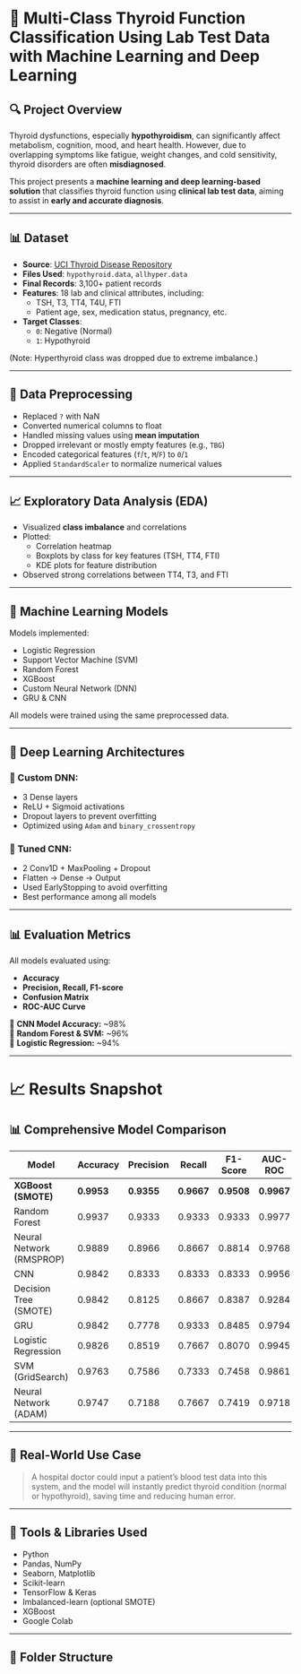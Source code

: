 # 🧠 Multi-Class Thyroid Function Classification Using Lab Test Data with Machine Learning and Deep Learning

## 🔍 Project Overview

Thyroid dysfunctions, especially **hypothyroidism**, can significantly affect metabolism, cognition, mood, and heart health. However, due to overlapping symptoms like fatigue, weight changes, and cold sensitivity, thyroid disorders are often **misdiagnosed**.

This project presents a **machine learning and deep learning-based solution** that classifies thyroid function using **clinical lab test data**, aiming to assist in **early and accurate diagnosis**.

---

## 📊 Dataset

- **Source**: [UCI Thyroid Disease Repository](https://archive.ics.uci.edu/ml/datasets/thyroid+disease)
- **Files Used**: `hypothyroid.data`, `allhyper.data`
- **Final Records**: 3,100+ patient records
- **Features**: 18 lab and clinical attributes, including:
  - TSH, T3, TT4, T4U, FTI
  - Patient age, sex, medication status, pregnancy, etc.
- **Target Classes**:
  - `0`: Negative (Normal)
  - `1`: Hypothyroid

(Note: Hyperthyroid class was dropped due to extreme imbalance.)

---

## 🧼 Data Preprocessing

- Replaced `?` with NaN
- Converted numerical columns to float
- Handled missing values using **mean imputation**
- Dropped irrelevant or mostly empty features (e.g., `TBG`)
- Encoded categorical features (`f`/`t`, `M`/`F`) to `0`/`1`
- Applied `StandardScaler` to normalize numerical values

---

## 📈 Exploratory Data Analysis (EDA)

- Visualized **class imbalance** and correlations
- Plotted:
  - Correlation heatmap
  - Boxplots by class for key features (TSH, TT4, FTI)
  - KDE plots for feature distribution
- Observed strong correlations between TT4, T3, and FTI

---

## 🤖 Machine Learning Models

Models implemented:
- Logistic Regression
- Support Vector Machine (SVM)
- Random Forest
- XGBoost
- Custom Neural Network (DNN)
- GRU & CNN

All models were trained using the same preprocessed data.

---

## 🧠 Deep Learning Architectures

### 🔹 Custom DNN:
- 3 Dense layers
- ReLU + Sigmoid activations
- Dropout layers to prevent overfitting
- Optimized using `Adam` and `binary_crossentropy`

### 🔹 Tuned CNN:
- 2 Conv1D + MaxPooling + Dropout
- Flatten → Dense → Output
- Used EarlyStopping to avoid overfitting
- Best performance among all models

---

## 📊 Evaluation Metrics

All models evaluated using:
- **Accuracy**
- **Precision, Recall, F1-score**
- **Confusion Matrix**
- **ROC-AUC Curve**

📌 **CNN Model Accuracy:** ~98%  
📌 **Random Forest & SVM:** ~96%  
📌 **Logistic Regression:** ~94%

---

# 📈 Results Snapshot

## 📊 Comprehensive Model Comparison

| Model                    | Accuracy | Precision | Recall | F1-Score | AUC-ROC |
|---------------------------|----------|-----------|--------|----------|---------|
| **XGBoost (SMOTE)**       | **0.9953** | **0.9355** | **0.9667** | **0.9508** | **0.9967** |
| Random Forest             | 0.9937   | 0.9333    | 0.9333 | 0.9333   | 0.9977  |
| Neural Network (RMSPROP)  | 0.9889   | 0.8966    | 0.8667 | 0.8814   | 0.9768  |
| CNN                       | 0.9842   | 0.8333    | 0.8333 | 0.8333   | 0.9956  |
| Decision Tree (SMOTE)     | 0.9842   | 0.8125    | 0.8667 | 0.8387   | 0.9284  |
| GRU                       | 0.9842   | 0.7778    | 0.9333 | 0.8485   | 0.9794  |
| Logistic Regression       | 0.9826   | 0.8519    | 0.7667 | 0.8070   | 0.9945  |
| SVM (GridSearch)          | 0.9763   | 0.7586    | 0.7333 | 0.7458   | 0.9861  |
| Neural Network (ADAM)     | 0.9747   | 0.7188    | 0.7667 | 0.7419   | 0.9718  |

---

## 🏥 Real-World Use Case

> A hospital doctor could input a patient’s blood test data into this system, and the model will instantly predict thyroid condition (normal or hypothyroid), saving time and reducing human error.

---

## 🔧 Tools & Libraries Used

- Python
- Pandas, NumPy
- Seaborn, Matplotlib
- Scikit-learn
- TensorFlow & Keras
- Imbalanced-learn (optional SMOTE)
- XGBoost
- Google Colab

---

## 📌 Folder Structure

